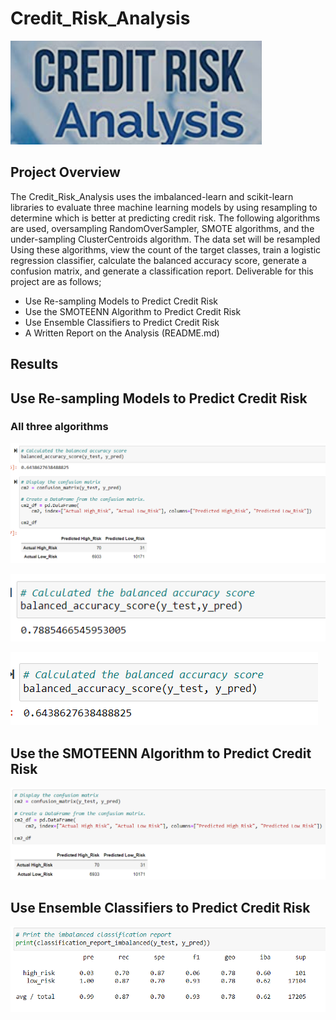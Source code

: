 # Credit_Risk_Analysis
![Credit_Risk_Analysis](https://github.com/gracemarshall/Credit_Risk_Analysis/blob/main/images%20folder/Credit_Risk_Analysis.png)

## Project Overview
The Credit_Risk_Analysis uses the imbalanced-learn and scikit-learn libraries to evaluate three machine learning models by using resampling to determine which is better at predicting credit risk. The following algorithms are used, oversampling RandomOverSampler, SMOTE algorithms, and the under-sampling ClusterCentroids algorithm. The data set will be resampled Using these algorithms, view the count of the target classes, train a logistic regression classifier, calculate the balanced accuracy score, generate a confusion matrix, and generate a classification report. Deliverable for this project are as follows;
* Use Re-sampling Models to Predict Credit Risk
* Use the SMOTEENN Algorithm to Predict Credit Risk
* Use Ensemble Classifiers to Predict Credit Risk
* A Written Report on the Analysis (README.md)

##  Results
## Use Re-sampling Models to Predict Credit Risk
### All three algorithms
![score1.png](https://github.com/gracemarshall/Credit_Risk_Analysis/blob/main/images%20folder/Accuracy_Score1.png)

![score2.png](https://github.com/gracemarshall/Credit_Risk_Analysis/blob/main/images%20folder/Accuracy_Score2.png)

![score3.png](https://github.com/gracemarshall/Credit_Risk_Analysis/blob/main/images%20folder/Accuracy_Score3.png)

## Use the SMOTEENN Algorithm to Predict Credit Risk

![confusion_matrix.png](https://github.com/gracemarshall/Credit_Risk_Analysis/blob/main/images%20folder/confusion_matrix.png)

## Use Ensemble Classifiers to Predict Credit Risk

![classification1.png](https://github.com/gracemarshall/Credit_Risk_Analysis/blob/main/images%20folder/Class_Report1.png)
